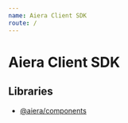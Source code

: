 ```yaml
---
name: Aiera Client SDK
route: /
---
```


# Aiera Client SDK

## Libraries
- [@aiera/components](./lib/components)
